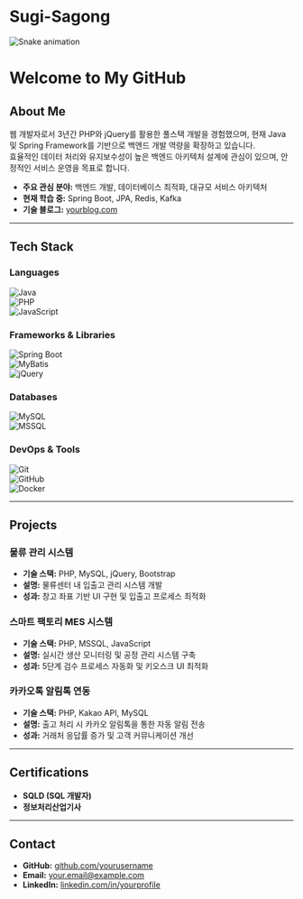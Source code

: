 # Sugi-Sagong

![Snake animation](https://raw.githubusercontent.com/proregular/proregular/output/github-contribution-grid-snake.svg)

# **Welcome to My GitHub**

## **About Me**
웹 개발자로서 3년간 PHP와 jQuery를 활용한 풀스택 개발을 경험했으며, 현재 Java 및 Spring Framework를 기반으로 백엔드 개발 역량을 확장하고 있습니다.  
효율적인 데이터 처리와 유지보수성이 높은 백엔드 아키텍처 설계에 관심이 있으며, 안정적인 서비스 운영을 목표로 합니다.  

- **주요 관심 분야:** 백엔드 개발, 데이터베이스 최적화, 대규모 서비스 아키텍처  
- **현재 학습 중:** Spring Boot, JPA, Redis, Kafka  
- **기술 블로그:** [yourblog.com](https://yourblog.com)  

---

## **Tech Stack**
### **Languages**
![Java](https://img.shields.io/badge/Java-007396?style=flat-square&logo=java&logoColor=white)  
![PHP](https://img.shields.io/badge/PHP-777BB4?style=flat-square&logo=php&logoColor=white)  
![JavaScript](https://img.shields.io/badge/JavaScript-F7DF1E?style=flat-square&logo=javascript&logoColor=black)  

### **Frameworks & Libraries**
![Spring Boot](https://img.shields.io/badge/Spring%20Boot-6DB33F?style=flat-square&logo=springboot&logoColor=white)  
![MyBatis](https://img.shields.io/badge/MyBatis-000000?style=flat-square&logo=mybatis&logoColor=white)  
![jQuery](https://img.shields.io/badge/jQuery-0769AD?style=flat-square&logo=jquery&logoColor=white)  

### **Databases**
![MySQL](https://img.shields.io/badge/MySQL-4479A1?style=flat-square&logo=mysql&logoColor=white)  
![MSSQL](https://img.shields.io/badge/SQL%20Server-CC2927?style=flat-square&logo=microsoft-sql-server&logoColor=white)  

### **DevOps & Tools**
![Git](https://img.shields.io/badge/Git-F05032?style=flat-square&logo=git&logoColor=white)  
![GitHub](https://img.shields.io/badge/GitHub-181717?style=flat-square&logo=github&logoColor=white)  
![Docker](https://img.shields.io/badge/Docker-2496ED?style=flat-square&logo=docker&logoColor=white)  

---

## **Projects**
### **물류 관리 시스템**
- **기술 스택:** PHP, MySQL, jQuery, Bootstrap  
- **설명:** 물류센터 내 입출고 관리 시스템 개발  
- **성과:** 창고 좌표 기반 UI 구현 및 입출고 프로세스 최적화  

### **스마트 팩토리 MES 시스템**
- **기술 스택:** PHP, MSSQL, JavaScript  
- **설명:** 실시간 생산 모니터링 및 공정 관리 시스템 구축  
- **성과:** 5단계 검수 프로세스 자동화 및 키오스크 UI 최적화  

### **카카오톡 알림톡 연동**
- **기술 스택:** PHP, Kakao API, MySQL  
- **설명:** 출고 처리 시 카카오 알림톡을 통한 자동 알림 전송  
- **성과:** 거래처 응답률 증가 및 고객 커뮤니케이션 개선  

---

## **Certifications**
- **SQLD (SQL 개발자)**  
- **정보처리산업기사**  

---

## **Contact**
- **GitHub:** [github.com/yourusername](https://github.com/yourusername)  
- **Email:** your.email@example.com  
- **LinkedIn:** [linkedin.com/in/yourprofile](https://linkedin.com/in/yourprofile)  

